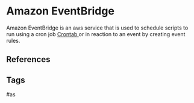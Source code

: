 # Amazon EventBridge

Amazon EventBridge is an aws service that is used to schedule scripts to run using a cron job [Crontab ](https://github.com/EliotKhachi//publicZk/tree/main/202207080602) or in reaction to an event by creating event rules.  

## References

## Tags
#as
